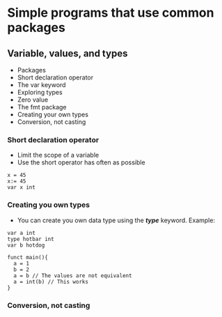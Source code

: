 # Simple programs that use common packages

## Variable, values, and types
- Packages
- Short declaration operator
- The var keyword
- Exploring types
- Zero value
- The fmt package
- Creating your own types
- Conversion, not casting



### Short declaration operator
- Limit the scope of a variable
- Use the short operator has often as possible
```
x = 45
x:= 45
var x int
```

### Creating you own types
- You can create you own data type using the ***type***
keyword.
Example:  
```
var a int
type hotbar int
var b hotdog

funct main(){
  a = 1
  b = 2
  a = b // The values are not equivalent
  a = int(b) // This works
}
```

### Conversion, not casting
